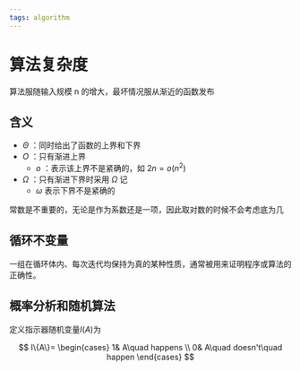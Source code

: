 ```yaml
---
tags: algorithm
---
```

# 算法复杂度

算法服随输入规模 n 的增大，最坏情况服从渐近的函数发布

## 含义

- $\Theta$ ：同时给出了函数的上界和下界
- $O$ ：只有渐进上界
  - $o$ ：表示该上界不是紧确的，如 $2n=o(n^2)$
- $\Omega$ ：只有渐进下界时采用 $\Omega$ 记
  - $\omega$ 表示下界不是紧确的

常数是不重要的，无论是作为系数还是一项，因此取对数的时候不会考虑底为几

## 循环不变量

一组在循环体内、每次迭代均保持为真的某种性质，通常被用来证明程序或算法的正确性。

## 概率分析和随机算法

定义指示器随机变量$I(A)$为

$$
I\{A\}=
\begin{cases}
  1& A\quad happens \\
  0& A\quad doesn't\quad happen
\end{cases}
$$
